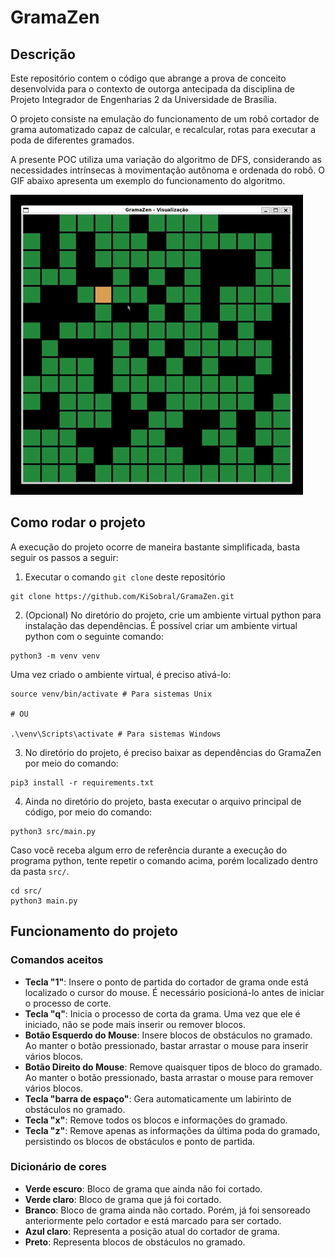 # GramaZen

## Descrição
Este repositório contem o código que abrange a prova de conceito desenvolvida para o contexto de outorga antecipada da disciplina de Projeto Integrador de Engenharias 2 da Universidade de Brasília.

O projeto consiste na emulação do funcionamento de um robô cortador de grama automatizado capaz de calcular, e recalcular, rotas para executar a poda de diferentes gramados.

A presente POC utiliza uma variação do algoritmo de DFS, considerando as necessidades intrínsecas à movimentação autônoma e ordenada do robô. O GIF abaixo apresenta um exemplo do funcionamento do algoritmo.

![Funcionamento do GramaZen - Visualização](/assets/GramaZen.gif)

## Como rodar o projeto

A execução do projeto ocorre de maneira bastante simplificada, basta seguir os passos a seguir:

1. Executar o comando `git clone` deste repositório
```
git clone https://github.com/KiSobral/GramaZen.git
```

2. (Opcional) No diretório do projeto, crie um ambiente virtual python para instalação das dependências. É possível criar um ambiente virtual python com o seguinte comando:
```
python3 -m venv venv
```
Uma vez criado o ambiente virtual, é preciso ativá-lo:
```
source venv/bin/activate # Para sistemas Unix

# OU

.\venv\Scripts\activate # Para sistemas Windows
```

3. No diretório do projeto, é preciso baixar as dependências do GramaZen por meio do comando:
```
pip3 install -r requirements.txt
```

4. Ainda no diretório do projeto, basta executar o arquivo principal de código, por meio do comando:
```
python3 src/main.py
```

Caso você receba algum erro de referência durante a execução do programa python, tente repetir o comando acima, porém localizado dentro da pasta `src/`.

```
cd src/
python3 main.py
```

## Funcionamento do projeto
### Comandos aceitos
- **Tecla "1"**: Insere o ponto de partida do cortador de grama onde está localizado o cursor do mouse. É necessário posicioná-lo antes de iniciar o processo de corte.
- **Tecla "q"**: Inicia o processo de corta da grama. Uma vez que ele é iniciado, não se pode mais inserir ou remover blocos.
- **Botão Esquerdo do Mouse**: Insere blocos de obstáculos no gramado. Ao manter o botão pressionado, bastar arrastar o mouse para inserir vários blocos.
- **Botão Direito do Mouse**: Remove quaisquer tipos de bloco do gramado. Ao manter o botão pressionado, basta arrastar o mouse para remover vários blocos.
- **Tecla "barra de espaço"**: Gera automaticamente um labirinto de obstáculos no gramado.
- **Tecla "x"**: Remove todos os blocos e informações do gramado.
- **Tecla "z"**: Remove apenas as informações da última poda do gramado, persistindo os blocos de obstáculos e ponto de partida.

### Dicionário de cores
- **Verde escuro**: Bloco de grama que ainda não foi cortado.    
- **Verde claro**:  Bloco de grama que já foi cortado.        
- **Branco**:       Bloco de grama ainda não cortado. Porém, já foi sensoreado anteriormente pelo cortador e está marcado para ser cortado.    
- **Azul claro**:   Representa a posição atual do cortador de grama.  
- **Preto**:        Representa blocos de obstáculos no gramado.  